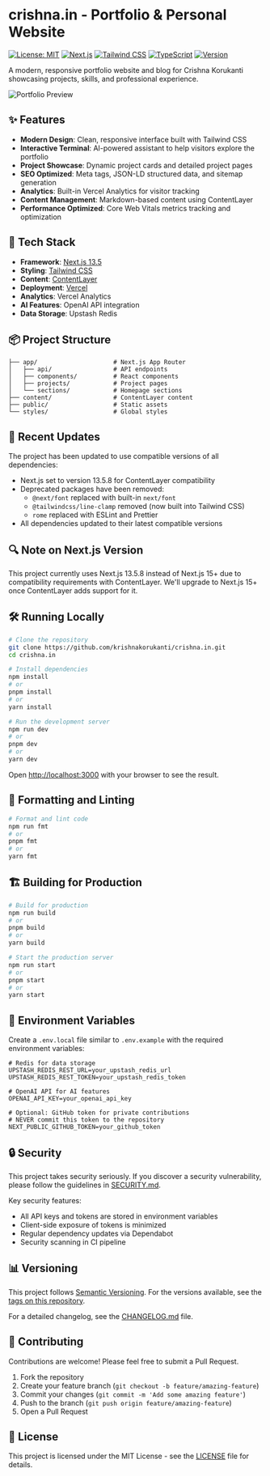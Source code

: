 # crishna.in - Portfolio & Personal Website

[![License: MIT](https://img.shields.io/badge/License-MIT-blue.svg)](https://opensource.org/licenses/MIT)
[![Next.js](https://img.shields.io/badge/Next.js-13.5.8-black)](https://nextjs.org/)
[![Tailwind CSS](https://img.shields.io/badge/Tailwind-CSS-38B2AC)](https://tailwindcss.com)
[![TypeScript](https://img.shields.io/badge/TypeScript-5.8-blue)](https://www.typescriptlang.org/)
[![Version](https://img.shields.io/badge/Version-1.0.0-brightgreen)](https://github.com/krishnakorukanti/crishna.in/blob/main/CHANGELOG.md)

A modern, responsive portfolio website and blog for Crishna Korukanti showcasing projects, skills, and professional experience.

![Portfolio Preview](public/og-image.png)

## ✨ Features

- **Modern Design**: Clean, responsive interface built with Tailwind CSS
- **Interactive Terminal**: AI-powered assistant to help visitors explore the portfolio
- **Project Showcase**: Dynamic project cards and detailed project pages
- **SEO Optimized**: Meta tags, JSON-LD structured data, and sitemap generation
- **Analytics**: Built-in Vercel Analytics for visitor tracking
- **Content Management**: Markdown-based content using ContentLayer
- **Performance Optimized**: Core Web Vitals metrics tracking and optimization

## 🚀 Tech Stack

- **Framework**: [Next.js 13.5](https://nextjs.org/)
- **Styling**: [Tailwind CSS](https://tailwindcss.com/)
- **Content**: [ContentLayer](https://contentlayer.dev/)
- **Deployment**: [Vercel](https://vercel.com)
- **Analytics**: Vercel Analytics
- **AI Features**: OpenAI API integration
- **Data Storage**: Upstash Redis

## 📦 Project Structure

```
├── app/                     # Next.js App Router
│   ├── api/                 # API endpoints
│   ├── components/          # React components
│   ├── projects/            # Project pages
│   └── sections/            # Homepage sections
├── content/                 # ContentLayer content
├── public/                  # Static assets
└── styles/                  # Global styles
```

## 📝 Recent Updates

The project has been updated to use compatible versions of all dependencies:

- Next.js set to version 13.5.8 for ContentLayer compatibility
- Deprecated packages have been removed:
  - `@next/font` replaced with built-in `next/font`
  - `@tailwindcss/line-clamp` removed (now built into Tailwind CSS)
  - `rome` replaced with ESLint and Prettier
- All dependencies updated to their latest compatible versions

## 🔍 Note on Next.js Version

This project currently uses Next.js 13.5.8 instead of Next.js 15+ due to compatibility requirements with ContentLayer. We'll upgrade to Next.js 15+ once ContentLayer adds support for it.

## 🛠️ Running Locally

```bash
# Clone the repository
git clone https://github.com/krishnakorukanti/crishna.in.git
cd crishna.in

# Install dependencies
npm install
# or
pnpm install
# or
yarn install

# Run the development server
npm run dev
# or
pnpm dev
# or
yarn dev
```

Open [http://localhost:3000](http://localhost:3000) with your browser to see the result.

## 🧹 Formatting and Linting

```bash
# Format and lint code
npm run fmt
# or
pnpm fmt
# or
yarn fmt
```

## 🏗️ Building for Production

```bash
# Build for production
npm run build
# or
pnpm build
# or
yarn build

# Start the production server
npm run start
# or
pnpm start
# or
yarn start
```

## 🔑 Environment Variables

Create a `.env.local` file similar to `.env.example` with the required environment variables:

```
# Redis for data storage
UPSTASH_REDIS_REST_URL=your_upstash_redis_url
UPSTASH_REDIS_REST_TOKEN=your_upstash_redis_token

# OpenAI API for AI features
OPENAI_API_KEY=your_openai_api_key

# Optional: GitHub token for private contributions
# NEVER commit this token to the repository
NEXT_PUBLIC_GITHUB_TOKEN=your_github_token
```

## 🔒 Security

This project takes security seriously. If you discover a security vulnerability, please follow the guidelines in [SECURITY.md](SECURITY.md).

Key security features:
- All API keys and tokens are stored in environment variables
- Client-side exposure of tokens is minimized
- Regular dependency updates via Dependabot
- Security scanning in CI pipeline

## 📊 Versioning

This project follows [Semantic Versioning](https://semver.org/). For the versions available, see the [tags on this repository](https://github.com/krishnakorukanti/crishna.in/tags).

For a detailed changelog, see the [CHANGELOG.md](CHANGELOG.md) file.

## 🤝 Contributing

Contributions are welcome! Please feel free to submit a Pull Request.

1. Fork the repository
2. Create your feature branch (`git checkout -b feature/amazing-feature`)
3. Commit your changes (`git commit -m 'Add some amazing feature'`)
4. Push to the branch (`git push origin feature/amazing-feature`)
5. Open a Pull Request

## 📄 License

This project is licensed under the MIT License - see the [LICENSE](LICENSE) file for details. 